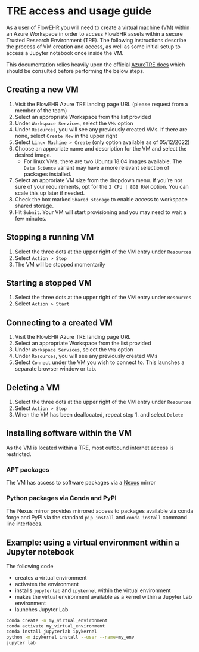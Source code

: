 TRE access and usage guide
================

As a user of FlowEHR you will need to create a virtual machine (VM)
within an Azure Workspace in order to access FlowEHR assets within a
secure Trusted Research Environment (TRE). The following instructions
describe the process of VM creation and access, as well as some initial
setup to access a Jupyter notebook once inside the VM.

This documentation relies heavily upon the official [AzureTRE
docs](https://microsoft.github.io/AzureTRE/using-tre/tre-for-research/using-vms/)
which should be consulted before performing the below steps.

## Creating a new VM

1.  Visit the FlowEHR Azure TRE landing page URL (please request from a
    member of the team)
2.  Select an appropriate Workspace from the list provided
3.  Under `Workspace Services`, select the `VMs` option
4.  Under `Resources`, you will see any previously created VMs. If there
    are none, select `Create New` in the upper right
5.  Select `Linux Machine > Create` (only option available as of
    05/12/2022)
6.  Choose an approriate name and description for the VM and select the
    desired image.
    - For linux VMs, there are two Ubuntu 18.04 images available. The
      `Data Science` variant may have a more relevant selection of
      packages installed.
7.  Select an approriate VM size from the dropdown menu. If you’re not
    sure of your requirements, opt for the `2 CPU | 8GB RAM` option. You
    can scale this up later if needed.
8.  Check the box marked `Shared storage` to enable access to workspace
    shared storage.
9.  Hit `Submit`. Your VM will start provisioning and you may need to
    wait a few minutes.

## Stopping a running VM

1.  Select the three dots at the upper right of the VM entry under
    `Resources`
2.  Select `Action > Stop`
3.  The VM will be stopped momentarily

## Starting a stopped VM

1.  Select the three dots at the upper right of the VM entry under
    `Resources`
2.  Select `Action > Start`

## Connecting to a created VM

1.  Visit the FlowEHR Azure TRE landing page URL
2.  Select an appropriate Workspace from the list provided
3.  Under `Workspace Services`, select the `VMs` option
4.  Under `Resources`, you will see any previously created VMs
5.  Select `Connect` under the VM you wish to connect to. This launches
    a separate browser window or tab.

## Deleting a VM

1.  Select the three dots at the upper right of the VM entry under
    `Resources`
2.  Select `Action > Stop`
3.  When the VM has been deallocated, repeat step 1. and select `Delete`

## Installing software within the VM

As the VM is located within a TRE, most outbound internet access is
restricted.

### APT packages

The VM has access to software packages via a
[Nexus](https://microsoft.github.io/AzureTRE/tre-templates/shared-services/nexus/)
mirror

### Python packages via Conda and PyPI

The Nexus mirror provides mirrored access to packages available via
conda forge and PyPI via the standard `pip install` and `conda install`
command line interfaces.

## Example: using a virtual environment within a Jupyter notebook

The following code

- creates a virtual environment
- activates the environment
- installs `jupyterlab` and `ipykernel` within the virtual environment  
- makes the virtual environment available as a kernel within a Jupyter
  Lab environment
- launches Jupyter Lab

``` bash
conda create -n my_virtual_environment
conda activate my_virtual_environment
conda install jupyterlab ipykernel
python -m ipykernel install --user --name=my_env
jupyter lab
```
